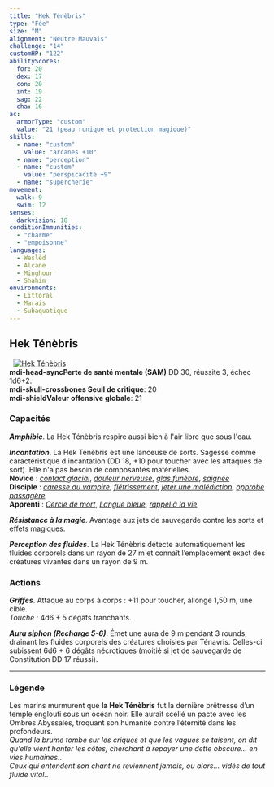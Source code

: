 ```yaml
---
title: "Hek Ténèbris"
type: "Fée"
size: "M"
alignment: "Neutre Mauvais"
challenge: "14"
customHP: "122"
abilityScores:
  for: 20
  dex: 17
  con: 20
  int: 19
  sag: 22
  cha: 16
ac:
  armorType: "custom"
  value: "21 (peau runique et protection magique)"
skills:
  - name: "custom"
    value: "arcanes +10"
  - name: "perception"
  - name: "custom"
    value: "perspicacité +9"
  - name: "supercherie"
movement:
  walk: 9
  swim: 12
senses:
  darkvision: 18
conditionImmunities:
  - "charme"
  - "empoisonne"
languages:
  - Weslèd
  - Alcane
  - Minghour
  - Shahim
environments:
  - Littoral
  - Marais
  - Subaquatique
---
```

## Hek Ténèbris
&nbsp;
[![Hek Ténèbris](https://www.douaratil.fr/illustrations/fee/hektenebris.jpeg)](https://www.douaratil.fr/illustrations/fee/hektenebris.jpeg)  
**<v-icon>mdi-head-sync</v-icon>Perte de santé mentale (SAM)** DD 30, réussite 3, échec 1d6+2.   
**<v-icon>mdi-skull-crossbones</v-icon> Seuil de critique**: 20      
**<v-icon>mdi-shield</v-icon>Valeur offensive globale**: 21   

### Capacités
_**Amphibie**_. La Hek Ténèbris respire aussi bien à l'air libre que sous l'eau.

_**Incantation**_. La Hek Ténèbris est une lanceuse de sorts. Sagesse comme caractéristique d'incantation (DD 18, +10 pour toucher avec les attaques de sort). Elle n'a pas besoin de composantes matérielles.  
**Novice** : [_contact glacial_](/grimoire/contact-glacial/), [_douleur nerveuse_](/grimoire/douleur-nerveuse/), [_glas funèbre_](/grimoire/glas-funebre/), [_saignée_](/grimoire/saignee/)  
**Disciple** : [_caresse du vampire_](/grimoire/caresse-du-vampire/), [_flétrissement_](/grimoire/fletrissement/), [_jeter une malédiction_](/grimoire/jeter-une-malediction/), [_opprobe passagère_](/grimoire/opprobe-passagere/)  
**Apprenti** : [_Cercle de mort_](/grimoire/cercle-de-mort/), [_Langue bleue_](/grimoire/langue-bleue/), [_rappel à la vie_](/grimoire/rappel-a-la-vie/)

_**Résistance à la magie**_. Avantage aux jets de sauvegarde contre les sorts et effets magiques.

_**Perception des fluides**_. La Hek Ténèbris détecte automatiquement les fluides corporels dans un rayon de 27 m et connaît l’emplacement exact des créatures vivantes dans un rayon de 9 m.

### Actions
_**Griffes**_. Attaque au corps à corps : +11 pour toucher, allonge 1,50 m, une cible.  
_Touché_ : 4d6 + 5 dégâts tranchants.

_**Aura siphon (Recharge 5-6)**_. Émet une aura de 9 m pendant 3 rounds, drainant les fluides corporels des créatures choisies par Ténavris. Celles-ci subissent 6d6 + 6 dégâts nécrotiques (moitié si jet de sauvegarde de Constitution DD 17 réussi).

---

### Légende
Les marins murmurent que **la Hek Ténèbris** fut la dernière prêtresse d’un temple englouti sous un océan noir. Elle aurait scellé un pacte avec les Ombres Abyssales, troquant son humanité contre l’éternité dans les profondeurs.      
*Quand la brume tombe sur les criques et que les vagues se taisent, on dit qu’elle vient hanter les côtes, cherchant à repayer une dette obscure… en vies humaines.*.  
*Ceux qui entendent son chant ne reviennent jamais, ou alors… vidés de tout fluide vital.*.  

